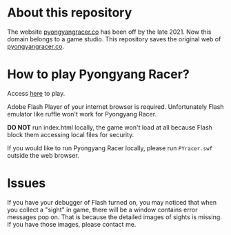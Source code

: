 # About this repository

The website [pyongyangracer.co](http://pyongyangracer.co/) has been off by the late 2021. Now this domain belongs to a game studio. This repository saves the original web of [pyongyangracer.co](http://pyongyangracer.co/).

# How to play Pyongyang Racer?

Access [here](https://bananacakecn.github.io/PyongyangRacer) to play.

Adobe Flash Player of your internet browser is required. Unfortunately Flash emulator like ruffle won't work for Pyongyang Racer.

**DO NOT** run index.html locally, the game won't load at all because Flash block them accessing local files for security.

If you would like to run Pyongyang Racer locally, please run ``PYracer.swf`` outside the web browser.

# Issues

If you have your debugger of Flash turned on, you may noticed that when you collect a "sight" in game, there will be a window contains error messages pop on. That is because the detailed images of sights is missing. If you have those images, please contact me.
